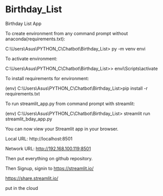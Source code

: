 # Birthday_List

Birthday List App

To create environment from any command prompt without anaconda(requirements.txt):

C:\Users\Asus\PYTHON_C\Chatbot\Birthday_List> py -m venv envi

To activate environment:

C:\Users\Asus\PYTHON_C\Chatbot\Birthday_List>> envi\Scripts\activate

To install requirements for environment:

(env) C:\Users\Asus\PYTHON_C\Chatbot\Birthday_List>pip install -r requirements.txt

To run streamlit_app.py from command prompt with streamlit:

(env) C:\Users\Asus\PYTHON_C\Chatbot\Birthday_List> streamlit run streamlit_bday_app.py

You can now view your Streamlit app in your browser.

Local URL: http://localhost:8501

Network URL: http://192.168.100.119:8501

Then put everything on github repository.

Then Signup, signin to https://streamlit.io/

https://share.streamlit.io/

put in the cloud
